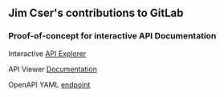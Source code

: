 ## Jim Cser's contributions to GitLab
### Proof-of-concept for interactive API Documentation

Interactive [API Explorer](https://gitlab.com/gitlab-org/gitlab/-/blob/master/doc/api/openapi/openapi.yaml)  

API Viewer [Documentation](https://gitlab.com/gitlab-org/gitlab/-/blob/master/doc/api/openapi/openapi_interactive.md)  

OpenAPI YAML [endpoint](https://gitlab.com/gitlab-org/gitlab/-/blob/master/doc/api/openapi/v4/access_requests.yaml)
